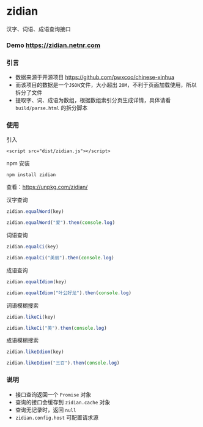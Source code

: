 # zidian
汉字、词语、成语查询接口

### Demo <https://zidian.netnr.com>

### 引言
- 数据来源于开源项目 <https://github.com/pwxcoo/chinese-xinhua>
- 而该项目的数据是一个`JSON`文件，大小超出 `20M`，不利于页面加载使用，所以拆分了文件
- 提取字、词、成语为数组，根据数组索引分页生成详情，具体请看 `build/parse.html` 的拆分脚本

### 使用
引入
```
<script src="dist/zidian.js"></script>
```

npm 安装
```
npm install zidian
```

查看：<https://unpkg.com/zidian/>


汉字查询
```js
zidian.equalWord(key)

zidian.equalWord("爱").then(console.log)
```

词语查询
```js
zidian.equalCi(key)

zidian.equalCi("美丽").then(console.log)
```

成语查询
```js
zidian.equalIdiom(key)

zidian.equalIdiom("叶公好龙").then(console.log)
```

词语模糊搜索
```js
zidian.likeCi(key)

zidian.likeCi("美").then(console.log)
```

成语模糊搜索
```js
zidian.likeIdiom(key)

zidian.likeIdiom("三百").then(console.log)
```

### 说明
- 接口查询返回一个  `Promise`  对象
- 查询的接口会缓存到 `zidian.cache` 对象
- 查询无记录时，返回 `null`
- `zidian.config.host` 可配置请求源